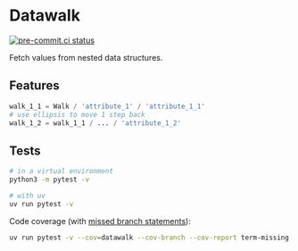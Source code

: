 # Datawalk

[![pre-commit.ci status](https://results.pre-commit.ci/badge/github/lucsorel/datawalk/main.svg)](https://results.pre-commit.ci/latest/github/lucsorel/datawalk/main)

Fetch values from nested data structures.

## Features

```python
walk_1_1 = Walk / 'attribute_1' / 'attribute_1_1'
# use ellipsis to move 1 step back
walk_1_2 = walk_1_1 / ... / 'attribute_1_2'
```

## Tests

```sh
# in a virtual environment
python3 -m pytest -v

# with uv
uv run pytest -v
```

Code coverage (with [missed branch statements](https://pytest-cov.readthedocs.io/en/latest/config.html?highlight=--cov-branch)):

```sh
uv run pytest -v --cov=datawalk --cov-branch --cov-report term-missing --cov-fail-under 85
```
